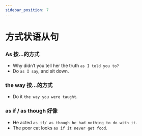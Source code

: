 ```yaml
---
sidebar_position: 7
---
```



# 方式状语从句

### As 按...的方式
- Why didn’t you tell her the truth `as I told you to?`
- Do `as I say`, and sit down.

### the way 按...的方式
- Do it `the way you were taught`.

### as if / as though 好像
- He acted `as if/ as though he had nothing to do with it`.
- The poor cat looks `as if it never get food`.